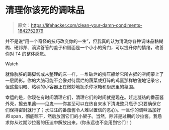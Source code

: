 # 清理你该死的调味品

> 原文：<https://lifehacker.com/clean-your-damn-condiments-1842752979>

并不是说“用一个奇怪的技巧改变你的一生”，但我真的认为清洗你各种调味品黏糊糊、硬邦邦、滴滴答答的盖子和侧面是一个小小的窍门，可以提升你的情绪，改善你对 T4 的整体感觉。

Watch

就像肮脏的踢脚线或未整理的床一样，一堆破烂的挤压瓶给它所占据的空间蒙上了一层阴影。你的大脑可能不会像对待腐烂的蔬菜或打碎的鸡蛋那样敏锐地记录它，但这些阴暗、粘稠的小容器正在微妙地扼杀你冰箱和厨房里的氛围。

幸运的是，你现在有时间清理它们，清理它们的时间就是现在。赶走凝结的番茄酱外壳，擦去果酱——见鬼——你甚至可以在热自来水下清洗整只瓶子(只要确保它们保持密封就行了；水汪汪的番茄酱令人难以置信的恶心)。一旦你的调味品加好*和* span，彻底晾干，然后放回它们的小架子。当然，除非是过期的沙拉酱。我恳求你从过期沙拉酱的压迫中解放出来。(你永远也不会用到它们！)